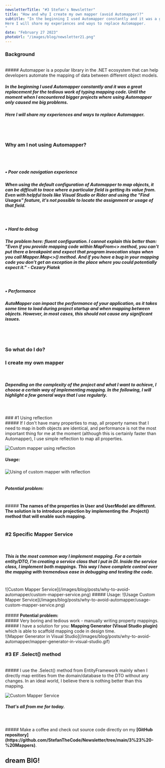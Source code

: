 ```yaml
---
newsletterTitle: "#3 Stefan's Newsletter"
title: "How and why I create my own mapper (avoid Automapper)?"
subtitle: "In the beginning I used Automapper constantly and it was a great replacement for the tedious work of typing mapping code. Until the moment when I encountered bigger projects where using Automapper only caused me big problems.
Here I will share my experiences and ways to replace Automapper.
"
date: "February 27 2023"
photoUrl: "/images/blog/newsletter21.png"
---
```


### Background
<br>
##### Automapper is a popular library in the .NET ecosystem that can help developers automate the mapping of data between different object models.
<br>

##### In the beginning I used Automapper constantly and it was a great replacement for the tedious work of typing mapping code. Until the moment when I encountered bigger projects where using Automapper only caused me big problems.

##### Here I will share my experiences and ways to replace Automapper.

<br>
<br>

### Why am I not using Automapper?
<br>
<br>

##### <b> • Poor code navigation experience</b>
##### When using the default configuration of Automapper to map objects, it can be difficult to trace where a particular field is getting its value from. Even with helpful tools like Visual Studio or Rider and using the "Find Usages" feature, it's not possible to locate the assignment or usage of that field.
<br>

##### <b> • Hard to debug</b>
##### The problem here: fluent configuration. I cannot explain this better than: "Even if you provide mapping code within MapFrom<> method, you can’t put there a breakpoint and expect that program invocation stops when you call Mapper.Map<>() method. And if you have a bug in your mapping code you don’t get an exception in the place where you could potentially expect it." - Cezary Piatek
<br>

##### <b> • Performance</b>
##### AutoMapper can impact the performance of your application, as it takes some time to load during project startup and when mapping between objects. However, in most cases, this should not cause any significant issues.
<br>
<br>

### So what do I do?
### I create my own mapper
<br>

##### Depending on the complexity of the project and what I want to achieve, I choose a certain way of implementing mapping. In the following, I will highlight a few general ways that I use regularly.
<br>
<br>
### #1 Using reflection
<br>
##### If I don't have many properties to map, all property names that I need to map in both objects are identical, and performance is not the most important thing for me at the moment (although this is certainly faster than Automapper), I use simple reflection to map all properties.
<br>

![Custom mapper using reflection](/images/blog/posts/why-to-avoid-automapper/custom-mapper-using-reflection.png)
<br>
##### Usage:
![Using of custom mapper with reflection](/images/blog/posts/why-to-avoid-automapper/using-of-custom-mapper-with-reflection.png)
<br>
<br>
##### <b>Potential problem:</b>
<br>
##### <b>The names of the properties in User and UserModel are different. <b>The solution is to introduce projection by implementing the .Project() method </b> that will enable such mapping.
</b>
<br>
<br>

### #2 Specific Mapper Service
<br>

##### This is the most common way I implement mapping. For a certain entity/DTO, I'm creating a service class that I put in DI. Inside the service class, I implement both mappings. This way I have complete control over the mapping with tremendous ease in debugging and testing the code.
<br>
![Custom Mapper Service](/images/blog/posts/why-to-avoid-automapper/custom-mapper-service.png)
##### Usage:
![Usage Custom Mapper Service](/images/blog/posts/why-to-avoid-automapper/usage-custom-mapper-service.png)
<br>
<br>
##### <b>Potential problem:</b>
<br>
##### Very boring and tedious work - manually writing property mappings.
##### I have a solution for you: <b> Mapping Generator (Visual Studio plugin)</b> which is able to scaffold mapping code in design time.
<br>
![Mapper Generator in Visual Studio](/images/blog/posts/why-to-avoid-automapper/mapper-generator-in-visual-studio.gif)

<br>

### #3 EF .Select() method
<br>
##### I use the .Select() method from EntityFramework mainly when I directly map entities from the domain/database to the DTO without any changes. In an ideal world, I believe there is nothing better than this mapping.


![Custom Mapper Service](/images/blog/posts/why-to-avoid-automapper/custom-mapper-service.png)
##### That's all from me for today.

<br>
<br>
##### Make a coffee and check out source code directly on my <b> [GitHub repository](https://github.com/StefanTheCode/Newsletter/tree/main/3%23%20-%20Mappers)</b>.
<br>

## <b > dream BIG! </b>